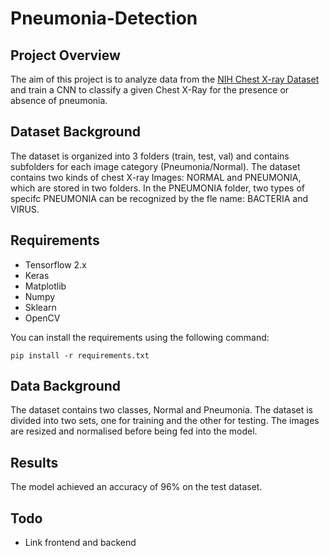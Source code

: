 # Pneumonia-Detection
## Project Overview
The aim of this project is to analyze data from the [NIH Chest X-ray Dataset](https://www.kaggle.com/datasets/paultimothymooney/chest-xray-pneumonia) and train a CNN to classify a given Chest X-Ray for the presence or absence of pneumonia.

## Dataset Background
The dataset is organized into 3 folders (train, test, val) and contains subfolders for each image category (Pneumonia/Normal). The dataset contains two kinds of chest X-ray Images: NORMAL and PNEUMONIA, which are stored in two folders. In the PNEUMONIA folder, two types of specifc PNEUMONIA can be recognized by the fle name: BACTERIA and VIRUS.

## Requirements
- Tensorflow 2.x 
- Keras 
- Matplotlib 
- Numpy 
- Sklearn 
- OpenCV

You can install the requirements using the following command:
```
pip install -r requirements.txt
```

## Data Background
The dataset contains two classes, Normal and Pneumonia.
The dataset is divided into two sets, one for training and the other for testing.
The images are resized and normalised before being fed into the model.

## Results
The model achieved an accuracy of 96% on the test dataset.

## Todo
- Link frontend and backend